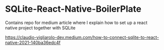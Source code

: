 # SQLite-React-Native-BoilerPlate

Contains repo for medium article where I explain how to set up a react native project together with SQLite

https://claudio-vigliarolo-dev.medium.com/how-to-connect-sqlite-to-react-native-2021-140ba36edc4f
